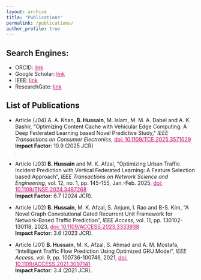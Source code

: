 ```yaml
---
layout: archive
title: "Publications"
permalink: /publications/
author_profile: true
---
```


## Search Engines:
- ORCID: <a href="https://orcid.org/0000-0001-7492-5725" style="color: #D5006D;">link</a><br />
- Google Scholar: <a href="https://scholar.google.com/citations?user=FNRaUhwAAAAJ&hl=en" style="color: #D5006D;">link</a><br />
- IEEE: <a href="https://ieeexplore.ieee.org/author/37088916405" style="color: #D5006D;">link</a><br />
- ResearchGate: <a href="https://www.researchgate.net/profile/Basharat-Hussain-6" style="color: #D5006D;">link</a><br />
 
## ​​List of Publications

* Article (J04) A. A. Khan, **B. Hussain**, M. Islam, M. M. A. Dabel and A. K. Bashir, "Optimizing Content Cache with Vehicular Edge Computing: A Deep Federated Learning based Novel Predictive Study," _IEEE Transactions on Consumer Electronics_, <a href="https://doi.org/10.1109/tce.2025.3571029" style="color: #D5006D;">doi: 10.1109/TCE.2025.3571029</a> **Impact Factor**: 10.9 (2025 JCR)<br />.
 

* Article (J03) **B. Hussain** and M. K. Afzal, “Optimizing Urban Traffic Incident Prediction with Vertical Federated Learning: A Feature Selection based Approach”,  _IEEE Transactions on Network Science and Engineering_, vol. 12, no. 1, pp. 145-155, Jan.-Feb. 2025, <a href="https://doi.org/10.1109/tnse.2024.3487268" style="color: #D5006D;">doi: 10.1109/TNSE.2024.3487268</a><br /> **Impact Factor**: 6.7 (2024 JCR).

* Article (J02) **B. Hussain**, M. K. Afzal, S. Anjum, I. Rao and B-S. Kim, “A Novel Graph Convolutional Gated Recurrent Unit Framework for Network-Based Traffic Prediction”, _IEEE Access_, vol. 11, pp. 130102-130118, 2023, <a href="https://doi.org/10.1109/ACCESS.2023.3333938" style="color: #D5006D;">doi: 10.1109/ACCESS.2023.3333938</a><br /> **Impact Factor**: 3.6 (2023 JCR).

* Article (J01) **B. Hussain**, M. K. Afzal, S. Ahmad and A. M. Mostafa, “Intelligent Traffic Flow Prediction Using Optimized GRU Model”, _IEEE Access_, vol. 9, pp. 100736-100746, 2021, <a href="https://doi.org/10.1109/ACCESS.2021.3097141" style="color: #D5006D;">doi: 10.1109/ACCESS.2021.3097141</a><br /> **Impact Factor**: 3.4 (2021 JCR). 
